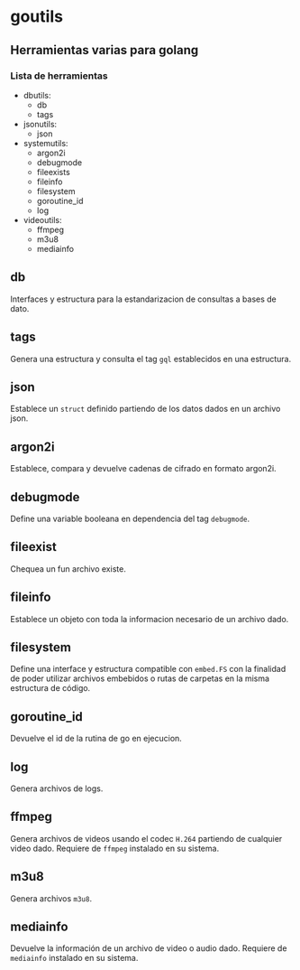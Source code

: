 # goutils

## Herramientas varias para golang

### Lista de herramientas

- dbutils:
    - db
    - tags
- jsonutils:
    - json
- systemutils:
    - argon2i
    - debugmode
    - fileexists
    - fileinfo
    - filesystem
    - goroutine_id
    - log
- videoutils:
    - ffmpeg
    - m3u8
    - mediainfo

## db

Interfaces y estructura para la estandarizacion de consultas a bases de dato.

## tags

Genera una estructura y consulta el tag `gql` establecidos en una estructura.

## json

Establece un `struct` definido partiendo de los datos dados en un archivo json.

## argon2i

Establece, compara y devuelve cadenas de cifrado en formato argon2i.

## debugmode

Define una variable booleana en dependencia del tag `debugmode`.

## fileexist

Chequea un fun archivo existe.

## fileinfo

Establece un objeto con toda la informacion necesario de un archivo dado.

## filesystem

Define una interface y  estructura compatible con `embed.FS` con la finalidad de poder utilizar archivos embebidos o rutas de carpetas en la misma estructura de código.

## goroutine_id

Devuelve el id de la rutina de go en ejecucion.

## log

Genera archivos de logs.

## ffmpeg

Genera archivos de videos usando el codec `H.264` partiendo de cualquier video dado. Requiere de `ffmpeg` instalado en su sistema.

## m3u8

Genera archivos `m3u8`.

## mediainfo

Devuelve la información de un archivo de video o audio dado. Requiere de `mediainfo` instalado en su sistema.
